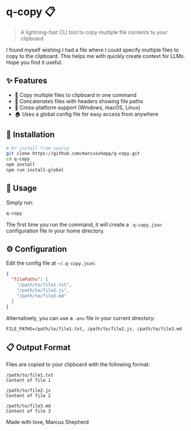 # q-copy 📋

> A lightning-fast CLI tool to copy multiple file contents to your clipboard

I found myself wishing I had a file where I could specify multiple files to copy to the clipboard.
This helps me with quickly create context for LLMs.
Hope you find it useful.

## ✨ Features

- 🚀 Copy multiple files to clipboard in one command
- 📄 Concatenates files with headers showing file paths
- 🔄 Cross-platform support (Windows, macOS, Linux)
- 🏠 Uses a global config file for easy access from anywhere

## 🔧 Installation

```bash
# Or install from source
git clone https://github.com/marcusshepp/q-copy.git
cd q-copy
npm install
npm run install-global
```

## 🚀 Usage

Simply run:

```bash
q-copy
```

The first time you run the command, it will create a `.q-copy.json` configuration file in your home directory.

## ⚙️ Configuration

Edit the config file at `~/.q-copy.json`:

```json
{
  "filePaths": [
    "/path/to/file1.txt",
    "/path/to/file2.js",
    "/path/to/file3.md"
  ]
}
```

Alternatively, you can use a `.env` file in your current directory:

```
FILE_PATHS=/path/to/file1.txt, /path/to/file2.js, /path/to/file3.md
```

## 📋 Output Format

Files are copied to your clipboard with the following format:

```
/path/to/file1.txt
Content of file 1

/path/to/file2.js
Content of file 2

/path/to/file3.md
Content of file 3
```

Made with love,
Marcus Shepherd
